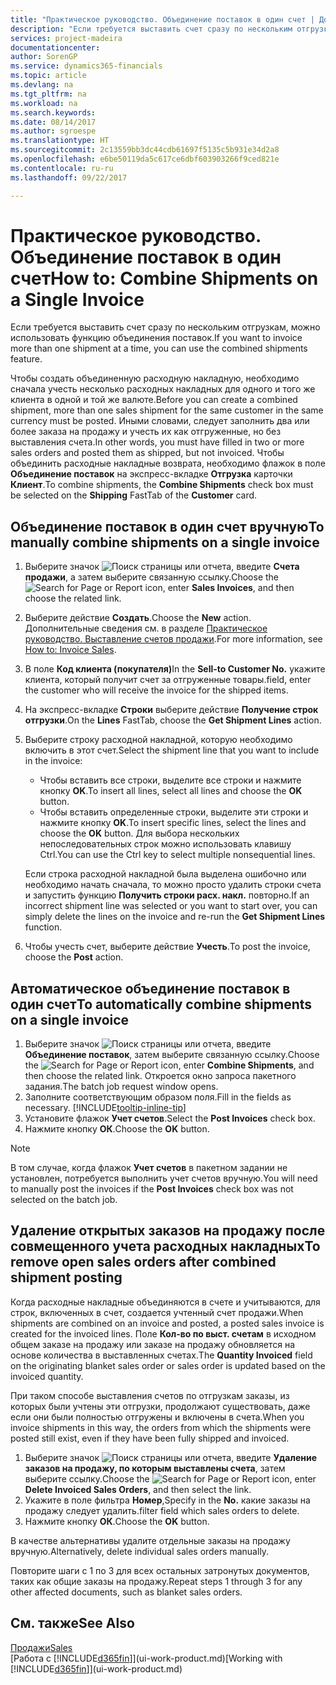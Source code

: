 ```yaml
---
title: "Практическое руководство. Объединение поставок в один счет | Документы Майкрософт"
description: "Если требуется выставить счет сразу по нескольким отгрузкам, можно использовать функцию объединения поставок."
services: project-madeira
documentationcenter: 
author: SorenGP
ms.service: dynamics365-financials
ms.topic: article
ms.devlang: na
ms.tgt_pltfrm: na
ms.workload: na
ms.search.keywords: 
ms.date: 08/14/2017
ms.author: sgroespe
ms.translationtype: HT
ms.sourcegitcommit: 2c13559bb3dc44cdb61697f5135c5b931e34d2a8
ms.openlocfilehash: e6be50119da5c617ce6dbf603903266f9ced821e
ms.contentlocale: ru-ru
ms.lasthandoff: 09/22/2017

---
```

# <a name="how-to-combine-shipments-on-a-single-invoice"></a><span data-ttu-id="9ade8-103">Практическое руководство. Объединение поставок в один счет</span><span class="sxs-lookup"><span data-stu-id="9ade8-103">How to: Combine Shipments on a Single Invoice</span></span>
<span data-ttu-id="9ade8-104">Если требуется выставить счет сразу по нескольким отгрузкам, можно использовать функцию объединения поставок.</span><span class="sxs-lookup"><span data-stu-id="9ade8-104">If you want to invoice more than one shipment at a time, you can use the combined shipments feature.</span></span>  

 <span data-ttu-id="9ade8-105">Чтобы создать объединенную расходную накладную, необходимо сначала учесть несколько расходных накладных для одного и того же клиента в одной и той же валюте.</span><span class="sxs-lookup"><span data-stu-id="9ade8-105">Before you can create a combined shipment, more than one sales shipment for the same customer in the same currency must be posted.</span></span> <span data-ttu-id="9ade8-106">Иными словами, следует заполнить два или более заказа на продажу и учесть их как отгруженные, но без выставления счета.</span><span class="sxs-lookup"><span data-stu-id="9ade8-106">In other words, you must have filled in two or more sales orders and posted them as shipped, but not invoiced.</span></span> <span data-ttu-id="9ade8-107">Чтобы объединить расходные накладные возврата, необходимо флажок в поле **Объединение поставок** на экспресс-вкладке **Отгрузка** карточки **Клиент**.</span><span class="sxs-lookup"><span data-stu-id="9ade8-107">To combine shipments, the **Combine Shipments** check box must be selected on the **Shipping** FastTab of the **Customer** card.</span></span>  

## <a name="to-manually-combine-shipments-on-a-single-invoice"></a><span data-ttu-id="9ade8-108">Объединение поставок в один счет вручную</span><span class="sxs-lookup"><span data-stu-id="9ade8-108">To manually combine shipments on a single invoice</span></span>  
1. <span data-ttu-id="9ade8-109">Выберите значок ![Поиск страницы или отчета](media/ui-search/search_small.png "Значок поиска страницы или отчета"), введите **Счета продажи**, а затем выберите связанную ссылку.</span><span class="sxs-lookup"><span data-stu-id="9ade8-109">Choose the ![Search for Page or Report](media/ui-search/search_small.png "Search for Page or Report icon") icon, enter **Sales Invoices**, and then choose the related link.</span></span>  
2. <span data-ttu-id="9ade8-110">Выберите действие **Создать**.</span><span class="sxs-lookup"><span data-stu-id="9ade8-110">Choose the **New** action.</span></span> <span data-ttu-id="9ade8-111">Дополнительные сведения см. в разделе [Практическое руководство. Выставление счетов продажи](sales-how-invoice-sales.md).</span><span class="sxs-lookup"><span data-stu-id="9ade8-111">For more information, see [How to: Invoice Sales](sales-how-invoice-sales.md).</span></span>
3. <span data-ttu-id="9ade8-112">В поле **Код клиента (покупателя)**</span><span class="sxs-lookup"><span data-stu-id="9ade8-112">In the **Sell-to Customer No.**</span></span> <span data-ttu-id="9ade8-113">укажите клиента, который получит счет за отгруженные товары.</span><span class="sxs-lookup"><span data-stu-id="9ade8-113">field, enter the customer who will receive the invoice for the shipped items.</span></span>  
4. <span data-ttu-id="9ade8-114">На экспресс-вкладке **Строки** выберите действие **Получение строк отгрузки**.</span><span class="sxs-lookup"><span data-stu-id="9ade8-114">On the **Lines** FastTab, choose the **Get Shipment Lines** action.</span></span>  
5. <span data-ttu-id="9ade8-115">Выберите строку расходной накладной, которую необходимо включить в этот счет.</span><span class="sxs-lookup"><span data-stu-id="9ade8-115">Select the shipment line that you want to include in the invoice:</span></span>  

    - <span data-ttu-id="9ade8-116">Чтобы вставить все строки, выделите все строки и нажмите кнопку **OK**.</span><span class="sxs-lookup"><span data-stu-id="9ade8-116">To insert all lines, select all lines and choose the **OK** button.</span></span>  
    - <span data-ttu-id="9ade8-117">Чтобы вставить определенные строки, выделите эти строки и нажмите кнопку **OK**.</span><span class="sxs-lookup"><span data-stu-id="9ade8-117">To insert specific lines, select the lines and choose the **OK** button.</span></span> <span data-ttu-id="9ade8-118">Для выбора нескольких непоследовательных строк можно использовать клавишу Ctrl.</span><span class="sxs-lookup"><span data-stu-id="9ade8-118">You can use the Ctrl key to select multiple nonsequential lines.</span></span>  

    <span data-ttu-id="9ade8-119">Если строка расходной накладной была выделена ошибочно или необходимо начать сначала, то можно просто удалить строки счета и запустить функцию **Получить строки расх. накл.** повторно.</span><span class="sxs-lookup"><span data-stu-id="9ade8-119">If an incorrect shipment line was selected or you want to start over, you can simply delete the lines on the invoice and re-run the **Get Shipment Lines** function.</span></span>  
7. <span data-ttu-id="9ade8-120">Чтобы учесть счет, выберите действие **Учесть**.</span><span class="sxs-lookup"><span data-stu-id="9ade8-120">To post the invoice, choose the **Post** action.</span></span>  

## <a name="to-automatically-combine-shipments-on-a-single-invoice"></a><span data-ttu-id="9ade8-121">Автоматическое объединение поставок в один счет</span><span class="sxs-lookup"><span data-stu-id="9ade8-121">To automatically combine shipments on a single invoice</span></span>  
1. <span data-ttu-id="9ade8-122">Выберите значок ![Поиск страницы или отчета](media/ui-search/search_small.png "Значок поиска страницы или отчета"), введите **Объединение поставок**, затем выберите связанную ссылку.</span><span class="sxs-lookup"><span data-stu-id="9ade8-122">Choose the ![Search for Page or Report](media/ui-search/search_small.png "Search for Page or Report icon") icon, enter **Combine Shipments**, and then choose the related link.</span></span> <span data-ttu-id="9ade8-123">Откроется окно запроса пакетного задания.</span><span class="sxs-lookup"><span data-stu-id="9ade8-123">The batch job request window opens.</span></span>  
2. <span data-ttu-id="9ade8-124">Заполните соответствующим образом поля.</span><span class="sxs-lookup"><span data-stu-id="9ade8-124">Fill in the fields as necessary.</span></span> [!INCLUDE[tooltip-inline-tip](includes/tooltip-inline-tip_md.md)]
3. <span data-ttu-id="9ade8-125">Установите флажок **Учет счетов**.</span><span class="sxs-lookup"><span data-stu-id="9ade8-125">Select the **Post Invoices** check box.</span></span>  
4.  <span data-ttu-id="9ade8-126">Нажмите кнопку **ОК**.</span><span class="sxs-lookup"><span data-stu-id="9ade8-126">Choose the **OK** button.</span></span>  

> [!NOTE]  
>  <span data-ttu-id="9ade8-127">В том случае, когда флажок **Учет счетов** в пакетном задании не установлен, потребуется выполнить учет счетов вручную.</span><span class="sxs-lookup"><span data-stu-id="9ade8-127">You will need to manually post the invoices if the **Post Invoices** check box was not selected on the batch job.</span></span>  

## <a name="to-remove-open-sales-orders-after-combined-shipment-posting"></a><span data-ttu-id="9ade8-128">Удаление открытых заказов на продажу после совмещенного учета расходных накладных</span><span class="sxs-lookup"><span data-stu-id="9ade8-128">To remove open sales orders after combined shipment posting</span></span> 
<span data-ttu-id="9ade8-129">Когда расходные накладные объединяются в счете и учитываются, для строк, включенных в счет, создается учтенный счет продажи.</span><span class="sxs-lookup"><span data-stu-id="9ade8-129">When shipments are combined on an invoice and posted, a posted sales invoice is created for the invoiced lines.</span></span> <span data-ttu-id="9ade8-130">Поле **Кол-во по выст. счетам** в исходном общем заказе на продажу или заказе на продажу обновляется на основе количества в выставленных счетах.</span><span class="sxs-lookup"><span data-stu-id="9ade8-130">The **Quantity Invoiced** field on the originating blanket sales order or sales order is updated based on the invoiced quantity.</span></span>  

<span data-ttu-id="9ade8-131">При таком способе выставления счетов по отгрузкам заказы, из которых были учтены эти отгрузки, продолжают существовать, даже если они были полностью отгружены и включены в счета.</span><span class="sxs-lookup"><span data-stu-id="9ade8-131">When you invoice shipments in this way, the orders from which the shipments were posted still exist, even if they have been fully shipped and invoiced.</span></span>   

1. <span data-ttu-id="9ade8-132">Выберите значок ![Поиск страницы или отчета](media/ui-search/search_small.png "Значок поиска страницы или отчета"), введите **Удаление заказов на продажу, по которым выставлены счета**, затем выберите ссылку.</span><span class="sxs-lookup"><span data-stu-id="9ade8-132">Choose the ![Search for Page or Report](media/ui-search/search_small.png "Search for Page or Report icon") icon, enter **Delete Invoiced Sales Orders**, and then select the link.</span></span>  
2. <span data-ttu-id="9ade8-133">Укажите в поле фильтра **Номер**,</span><span class="sxs-lookup"><span data-stu-id="9ade8-133">Specify in the **No.**</span></span> <span data-ttu-id="9ade8-134">какие заказы на продажу следует удалить.</span><span class="sxs-lookup"><span data-stu-id="9ade8-134">filter field which sales orders to delete.</span></span>  
3. <span data-ttu-id="9ade8-135">Нажмите кнопку **ОК**.</span><span class="sxs-lookup"><span data-stu-id="9ade8-135">Choose the **OK** button.</span></span>  

<span data-ttu-id="9ade8-136">В качестве альтернативы удалите отдельные заказы на продажу вручную.</span><span class="sxs-lookup"><span data-stu-id="9ade8-136">Alternatively, delete individual sales orders manually.</span></span>  

<span data-ttu-id="9ade8-137">Повторите шаги с 1 по 3 для всех остальных затронутых документов, таких как общие заказы на продажу.</span><span class="sxs-lookup"><span data-stu-id="9ade8-137">Repeat steps 1 through 3 for any other affected documents, such as blanket sales orders.</span></span>

## <a name="see-also"></a><span data-ttu-id="9ade8-138">См. также</span><span class="sxs-lookup"><span data-stu-id="9ade8-138">See Also</span></span>  
[<span data-ttu-id="9ade8-139">Продажи</span><span class="sxs-lookup"><span data-stu-id="9ade8-139">Sales</span></span>](sales-manage-sales.md)  
<span data-ttu-id="9ade8-140">[Работа с [!INCLUDE[d365fin](includes/d365fin_md.md)]](ui-work-product.md)</span><span class="sxs-lookup"><span data-stu-id="9ade8-140">[Working with [!INCLUDE[d365fin](includes/d365fin_md.md)]](ui-work-product.md)</span></span>

